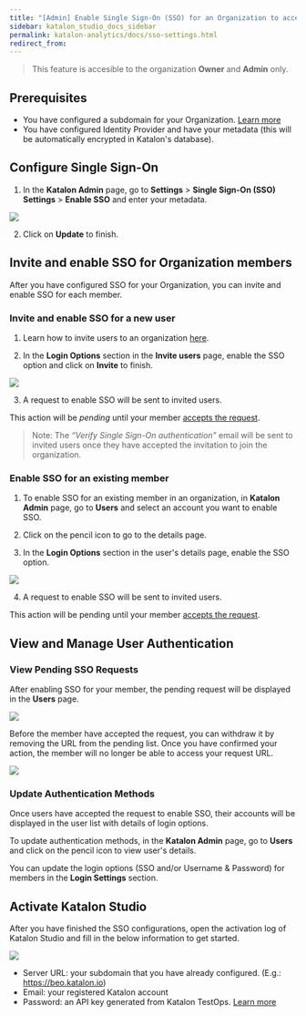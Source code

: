 ```yaml
---
title: "[Admin] Enable Single Sign-On (SSO) for an Organization to access Katalon TestOps"
sidebar: katalon_studio_docs_sidebar
permalink: katalon-analytics/docs/sso-settings.html
redirect_from:
---
```

> This feature is accesible to the organization **Owner** and **Admin** only.

## Prerequisites

- You have configured a subdomain for your Organization. [Learn more](https://docs.katalon.com/katalon-analytics/docs/subdomain.html)
- You have configured Identity Provider and have your metadata (this will be automatically encrypted in Katalon's database).

## Configure Single Sign-On

1. In the **Katalon Admin** page, go to **Settings** > **Single Sign-On (SSO) Settings** > **Enable SSO** and enter your metadata.

![](https://github.com/katalon-studio/docs-images/raw/master/katalon-analytics/docs/sso-settings/enable-sso.png)

2. Click on **Update** to finish.

## Invite and enable SSO for Organization members

After you have configured SSO for your Organization, you can invite and enable SSO for each member.

### Invite and enable SSO for a new user

1. Learn how to invite users to an organization [here](https://docs.katalon.com/katalon-analytics/docs/setup-org-team-project.html#invite-a-user-to-the-organization).

2. In the **Login Options** section in the **Invite users** page, enable the SSO option and click on **Invite** to finish.

![](https://github.com/katalon-studio/docs-images/raw/master/katalon-analytics/docs/sso-settings/invite-sso.png)

3. A request to enable SSO will be sent to invited users. 

This action will be *pending* until your member [accepts the request](https://docs.katalon.com/katalon-analytics/docs/setup-org-team-project.html#invite-a-user-to-the-organization).

> Note: The *“Verify Single Sign-On authentication"* email will be sent to invited users once they have accepted the invitation to join the organization.

### Enable SSO for an existing member

1. To enable SSO for an existing member in an organization, in **Katalon Admin** page, go to **Users** and select an account you want to enable SSO. 

2. Click on the pencil icon to go to the details page.

3. In the **Login Options** section in the user's details page, enable the SSO option. 

![](https://github.com/katalon-studio/docs-images/raw/master/katalon-analytics/docs/sso-settings/update-sso.png)

4. A request to enable SSO will be sent to invited users. 

This action will be pending until your member [accepts the request](https://docs.katalon.com/katalon-analytics/docs/setup-org-team-project.html#invite-a-user-to-the-organization).

## View and Manage User Authentication

### View Pending SSO Requests

After enabling SSO for your member, the pending request will be displayed in the **Users** page.

![](https://github.com/katalon-studio/docs-images/raw/master/katalon-analytics/docs/sso-settings/manage-sso.png)

Before the member have accepted the request, you can withdraw it by removing the URL from the pending list. Once you have confirmed your action, the member will no longer be able to access your request URL.

![](https://github.com/katalon-studio/docs-images/raw/master/katalon-analytics/docs/sso-settings/delete-sso-request.png)

### Update Authentication Methods

Once users have accepted the request to enable SSO, their accounts will be displayed in the user list with details of login options. 

To update authentication methods, in the **Katalon Admin** page, go to **Users** and click on the pencil icon to view user's details.

You can update the login options (SSO and/or Username & Password) for members in the **Login Settings** section.

## Activate Katalon Studio

After you have finished the SSO configurations, open the activation log of Katalon Studio and fill in the below information to get started. 

![](https://github.com/katalon-studio/docs-images/raw/master/katalon-analytics/docs/sso-settings/activate-ks.png)

- Server URL: your subdomain that you have already configured. (E.g.: https://beo.katalon.io)
- Email: your registered Katalon account
- Password: an API key generated from Katalon TestOps. [Learn more](https://docs.katalon.com/katalon-analytics/docs/ka-api-key.html)
